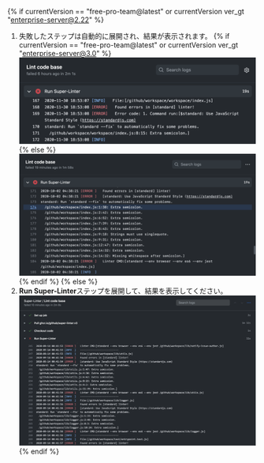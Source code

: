 {% if currentVersion == "free-pro-team@latest" or currentVersion ver_gt "enterprise-server@2.22" %}
1. 失敗したステップは自動的に展開され、結果が表示されます。
   {% if currentVersion == "free-pro-team@latest" or currentVersion ver_gt "enterprise-server@3.0" %}
   ![Super linterワークフローの結果](/assets/images/help/repository/super-linter-workflow-results-updated-2.png){% else %}
![Super linter workflow results](/assets/images/help/repository/super-linter-workflow-results-updated.png)
{% endif %}
{% else %}
1. **Run Super-Linter**ステップを展開して、結果を表示してください。 ![Super linterワークフローの結果](/assets/images/help/repository/super-linter-workflow-results.png)
{% endif %}